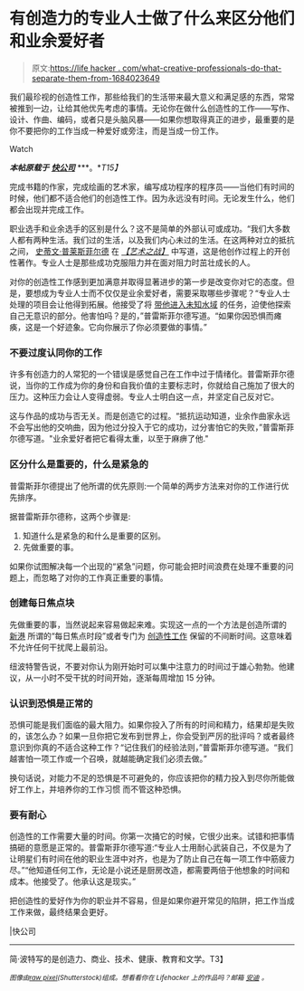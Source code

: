 # 有创造力的专业人士做了什么来区分他们和业余爱好者

> 原文:[https://life hacker . com/what-creative-professionals-do-that-separate-them-from-1684023649](https://lifehacker.com/what-creative-professionals-do-that-separate-them-from-1684023649)

我们最珍视的创造性工作，那些给我们的生活带来最大意义和满足感的东西，常常被推到一边，让给其他优先考虑的事情。无论你在做什么创造性的工作——写作、设计、作曲、编码，或者只是头脑风暴——如果你想取得真正的进步，最重要的是你不要把你的工作当成一种爱好或旁注，而是当成一份工作。

Watch

***本帖原载于*** [***快公司***](http://www.fastcompany.com/3040930/whats-really-standing-between-a-creative-hobby-and-a-creative-career) ***。**T15】*

完成书籍的作家，完成绘画的艺术家，编写成功程序的程序员——当他们有时间的时候，他们都不适合他们的创造性工作。因为永远没有时间。无论发生什么，他们都会出现并完成工作。

职业选手和业余选手的区别是什么？这不是简单的外部认可或成功。“我们大多数人都有两种生活。我们过的生活，以及我们内心未过的生活。在这两种对立的抵抗之间， [史蒂文·普莱斯菲尔德](http://www.fastcompany.com/person/steven-pressfield) 在 [*【艺术之战】*](http://www.amazon.com/The-War-Art-Through-Creative/dp/1936891026?asc_campaign=InlineText&asc_refurl=https://lifehacker.com/what-creative-professionals-do-that-separate-them-from-1684023649&asc_source=&tag=kinjalifehackerlink-20) 中写道，这是他创作过程上的开创性著作。专业人士是那些成功克服阻力并在面对阻力时茁壮成长的人。

对你的创造性工作感到更加满意并取得显著进步的第一步是改变你对它的态度。但是，要想成为专业人士而不仅仅是业余爱好者，需要采取哪些步骤呢？“专业人士处理的项目会让他得到拓展。他接受了将 [带他进入未知水域](https://lifehacker.com/how-to-take-a-pay-cut-for-a-job-you-actually-love-and-1542091937) 的任务，迫使他探索自己无意识的部分。他害怕吗？是的，”普雷斯菲尔德写道。“如果你因恐惧而瘫痪，这是一个好迹象。它向你展示了你必须要做的事情。”

### 不要过度认同你的工作

许多有创造力的人常犯的一个错误是感觉自己在工作中过于情绪化。普雷斯菲尔德说，当你的工作成为你的身份和自我价值的主要标志时，你就给自己施加了很大的压力。这种压力会让人变得虚弱。专业人士明白这一点，并坚定自己反对它。

这与作品的成功与否无关。而是创造它的过程。“抵抗运动知道，业余作曲家永远不会写出他的交响曲，因为他过分投入于它的成功，过分害怕它的失败，”普雷斯菲尔德写道。"业余爱好者把它看得太重，以至于麻痹了他."

### 区分什么是重要的，什么是紧急的

普雷斯菲尔德提出了他所谓的优先原则:一个简单的两步方法来对你的工作进行优先排序。

据普雷斯菲尔德称，这两个步骤是:

1.  知道什么是紧急的和什么是重要的区别。
2.  先做重要的事。

如果你试图解决每一个出现的“紧急”问题，你可能会把时间浪费在处理不重要的问题上，而忽略了对你的工作真正重要的事情。

### 创建每日焦点块

先做重要的事，当然说起来容易做起来难。实现这一点的一个方法是创造所谓的 [新港](http://calnewport.com/about/) 所谓的“每日焦点时段”或者专门为 [创造性工作](https://lifehacker.com/nine-of-the-best-ways-to-boost-creative-thinking-5990617) 保留的不间断时间。这意味着不允许任何干扰爬上最前沿。

纽波特警告说，不要对你认为刚开始时可以集中注意力的时间过于雄心勃勃。他建议，从一小时不受干扰的时间开始，逐渐每周增加 15 分钟。

### 认识到恐惧是正常的

恐惧可能是我们面临的最大阻力。如果你投入了所有的时间和精力，结果却是失败的，该怎么办？如果一旦你把它发布到世界上，你会受到严厉的批评吗？或者最终意识到你真的不适合这种工作？“记住我们的经验法则，”普雷斯菲尔德写道。“我们越害怕一项工作或一个召唤，就越能确定我们必须去做。”

换句话说，对能力不足的恐惧是不可避免的，你应该把你的精力投入到尽你所能做好工作上，并培养你的工作习惯 而不管这种恐惧。

### 要有耐心

创造性的工作需要大量的时间。你第一次捅它的时候，它很少出来。试错和把事情搞砸的意愿是正常的。普雷斯菲尔德写道:“专业人士用耐心武装自己，不仅是为了让明星们有时间在他的职业生涯中对齐，也是为了防止自己在每一项工作中筋疲力尽。”“他知道任何工作，无论是小说还是厨房改造，都需要两倍于他想象的时间和成本。他接受了。他承认这是现实。”

把创造性的爱好作为你的职业并不容易，但是如果你避开常见的陷阱，把工作当成工作来做，最终结果会更好。

|快公司

* * *

简·波特写的是创造力、商业、技术、健康、教育和文学。T3】

<small>*图像由*</small>[<small>*raw pixel*</small>](http://www.shutterstock.com/pic-212764069/stock-photo-busy-multiethnic-group-of-people-working-in-illustration.html)<small>*(Shutterstock)组成。想看看你在 Lifehacker 上的作品吗？邮箱*</small> [<small>*安迪*</small>](mailto:andy@lifehacker.com) <small>*。*</small>